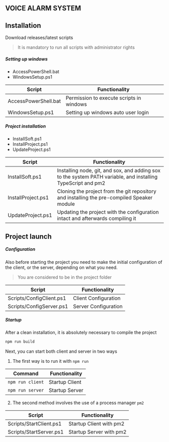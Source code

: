 ## VOICE ALARM SYSTEM

## Installation

Download releases/latest scripts

> It is mandatory to run all scripts with administrator rights

##### Setting up windows
- AccessPowerShell.bat
- WindowsSetup.ps1

| Script | Functionality |
| ------ | ------------- |
| AccessPowerShell.bat | Permission to execute scripts in windows |
| WindowsSetup.ps1     | Setting up windows auto user login |

##### Project installation
- InstallSoft.ps1
- InstallProject.ps1
- UpdateProject.ps1

| Script | Functionality |
| ------ | ------------- |
| InstallSoft.ps1    | Installing node, git, and sox, and adding sox to the system PATH variable, and installing TypeScript and pm2 |
| InstallProject.ps1 | Cloning the project from the git repository and installing the pre-compiled Speaker module |
| UpdateProject.ps1  | Updating the project with the configuration intact and afterwards compiling it |


## Project launch

##### Configuration

Also before starting the project you need to make the initial configuration of the client, or the server, depending on what you need.

> You are considered to be in the project folder

| Script | Functionality |
| ------ | ------------- |
| Scripts/ConfigClient.ps1 | Client Configuration |
| Scripts/ConfigServer.ps1 | Server Configuration |

##### Startup

After a clean installation, it is absolutely necessary to compile the project

```sh
npm run build
```

Next, you can start both client and server in two ways

1) The first way is to run it with ``` npm run ```

| Command | Functionality |
| ------ | ------------- |
| ``` npm run client ``` | Startup Client |
| ``` npm run server ``` | Startup Server |

2) The second method involves the use of a process manager ``` pm2 ```

| Script | Functionality |
| ------ | ------------- |
| Scripts/StartClient.ps1 | Startup Client with pm2 |
| Scripts/StartServer.ps1 | Startup Server with pm2 |


